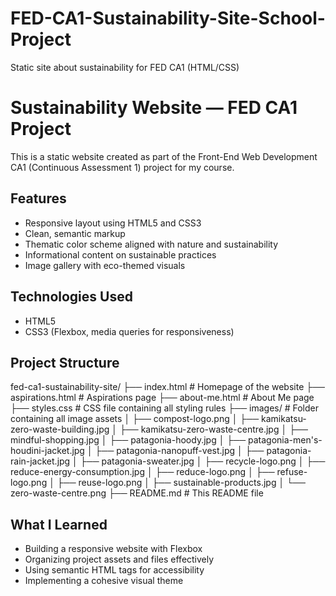 # FED-CA1-Sustainability-Site-School-Project
Static site about sustainability for FED CA1 (HTML/CSS)

# Sustainability Website — FED CA1 Project
This is a static website created as part of the Front-End Web Development CA1 (Continuous Assessment 1) project for my course. 

## Features
- Responsive layout using HTML5 and CSS3  
- Clean, semantic markup  
- Thematic color scheme aligned with nature and sustainability  
- Informational content on sustainable practices  
- Image gallery with eco-themed visuals  

## Technologies Used
- HTML5  
- CSS3 (Flexbox, media queries for responsiveness)  

## Project Structure
fed-ca1-sustainability-site/
├── index.html # Homepage of the website
├── aspirations.html # Aspirations page 
├── about-me.html # About Me page
├── styles.css # CSS file containing all styling rules
├── images/ # Folder containing all image assets
│ ├── compost-logo.png
│ ├── kamikatsu-zero-waste-building.jpg
│ ├── kamikatsu-zero-waste-centre.jpg
│ ├── mindful-shopping.jpg
│ ├── patagonia-hoody.jpg
│ ├── patagonia-men's-houdini-jacket.jpg
│ ├── patagonia-nanopuff-vest.jpg
│ ├── patagonia-rain-jacket.jpg
│ ├── patagonia-sweater.jpg
│ ├── recycle-logo.png
│ ├── reduce-energy-consumption.jpg
│ ├── reduce-logo.png
│ ├── refuse-logo.png
│ ├── reuse-logo.png
│ ├── sustainable-products.jpg
│ └── zero-waste-centre.png
├── README.md # This README file

## What I Learned
- Building a responsive website with Flexbox  
- Organizing project assets and files effectively  
- Using semantic HTML tags for accessibility  
- Implementing a cohesive visual theme  

